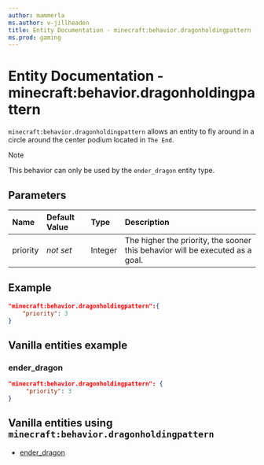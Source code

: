 ```yaml
---
author: mammerla
ms.author: v-jillheaden
title: Entity Documentation - minecraft:behavior.dragonholdingpattern
ms.prod: gaming
---
```


# Entity Documentation - minecraft:behavior.dragonholdingpattern

`minecraft:behavior.dragonholdingpattern` allows an entity to fly around in a circle around the center podium located in `The End`.

> [!NOTE]
> This behavior can only be used by the `ender_dragon` entity type.

## Parameters

|Name |Default Value  |Type  |Description  |
|:----------|:----------|:----------|:----------|
| priority|*not set*| Integer |The higher the priority, the sooner this behavior will be executed as a goal.|

## Example

```json
"minecraft:behavior.dragonholdingpattern":{
    "priority": 3
}
```

## Vanilla entities example

### ender_dragon

```json
"minecraft:behavior.dragonholdingpattern": {
     "priority": 3
}
```

## Vanilla entities using `minecraft:behavior.dragonholdingpattern`

- [ender_dragon](../../../../Source/VanillaBehaviorPack_Snippets/entities/ender_dragon.md)
